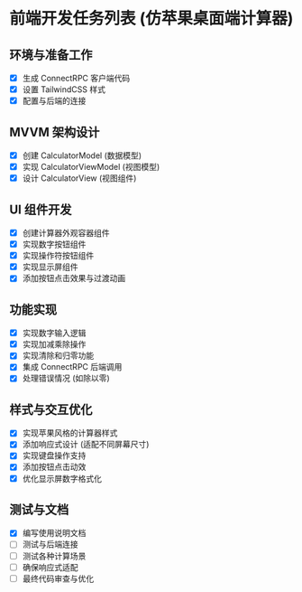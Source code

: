 # 前端开发任务列表 (仿苹果桌面端计算器)

## 环境与准备工作

- [x] 生成 ConnectRPC 客户端代码
- [x] 设置 TailwindCSS 样式
- [x] 配置与后端的连接

## MVVM 架构设计

- [x] 创建 CalculatorModel (数据模型)
- [x] 实现 CalculatorViewModel (视图模型)
- [x] 设计 CalculatorView (视图组件)

## UI 组件开发

- [x] 创建计算器外观容器组件
- [x] 实现数字按钮组件
- [x] 实现操作符按钮组件
- [x] 实现显示屏组件
- [x] 添加按钮点击效果与过渡动画

## 功能实现

- [x] 实现数字输入逻辑
- [x] 实现加减乘除操作
- [x] 实现清除和归零功能
- [x] 集成 ConnectRPC 后端调用
- [x] 处理错误情况 (如除以零)

## 样式与交互优化

- [x] 实现苹果风格的计算器样式 
- [x] 添加响应式设计 (适配不同屏幕尺寸)
- [x] 实现键盘操作支持
- [x] 添加按钮点击动效
- [x] 优化显示屏数字格式化

## 测试与文档

- [x] 编写使用说明文档
- [ ] 测试与后端连接
- [ ] 测试各种计算场景
- [ ] 确保响应式适配
- [ ] 最终代码审查与优化 